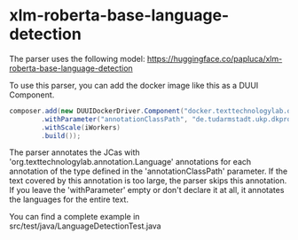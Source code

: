 # xlm-roberta-base-language-detection

The parser uses the following model:
https://huggingface.co/papluca/xlm-roberta-base-language-detection

To use this parser, you can add the docker image like this as a DUUI Component.
```java
composer.add(new DUUIDockerDriver.Component("docker.texttechnologylab.org/xlm-roberta-base-language-detection:latest")
        .withParameter("annotationClassPath", "de.tudarmstadt.ukp.dkpro.core.api.segmentation.type.Sentence")
        .withScale(iWorkers)
        .build());
```

The parser annotates the JCas with 'org.texttechnologylab.annotation.Language' annotations for each annotation of the type defined in the 'annotationClassPath' parameter.
If the text covered by this annotation is too large, the parser skips this annotation.
If you leave the 'withParameter' empty or don't declare it at all, it annotates the languages for the entire text.

You can find a complete example in src/test/java/LanguageDetectionTest.java
